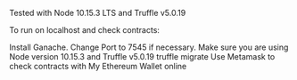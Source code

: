 Tested with Node 10.15.3 LTS and Truffle v5.0.19

To run on localhost and check contracts:

Install Ganache. Change Port to 7545 if necessary.
Make sure you are using Node version 10.15.3 and Truffle v5.0.19
truffle migrate
Use Metamask to check contracts with My Ethereum Wallet online

